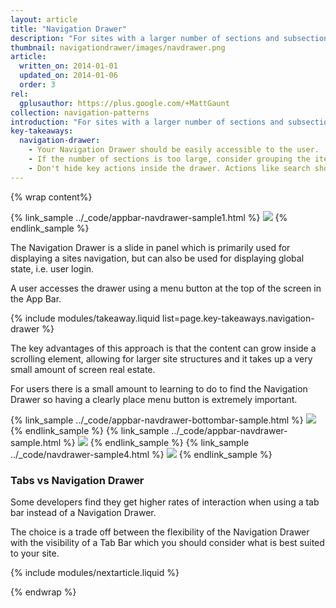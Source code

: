 ```yaml
---
layout: article
title: "Navigation Drawer"
description: "For sites with a larger number of sections and subsections the Navigation Drawer is a much better fit. It can be a scrollable off-canvas element to your site as well as be a common place for global state."
thumbnail: navigationdrawer/images/navdrawer.png
article:
  written_on: 2014-01-01
  updated_on: 2014-01-06
  order: 3
rel:
  gplusauthor: https://plus.google.com/+MattGaunt
collection: navigation-patterns
introduction: "For sites with a larger number of sections and subsections the Navigation Drawer is a much better fit. It can be a scrollable off-canvas element to your site as well as be a common place for global state."
key-takeaways:
  navigation-drawer:
    - Your Navigation Drawer should be easily accessible to the user.
    - If the number of sections is too large, consider grouping the items and expanding / contracting the groups. Avoid overwhelming your users.
    - Don't hide key actions inside the drawer. Actions like search should be prominently on the home page, not hidden in the drawer.
---
```


{% wrap content%}

{% link_sample ../_code/appbar-navdrawer-sample1.html %} <img class="g-medium--full g-wide--full" src="images/navdrawer.png"> {% endlink_sample %}

<div style="clear: both;"></div>

The Navigation Drawer is a slide in panel which is primarily used for displaying a sites navigation, but can also be used for displaying global state, i.e. user login.

A user accesses the drawer using a menu button at the top of the screen in the App Bar.

{% include modules/takeaway.liquid list=page.key-takeaways.navigation-drawer %}

The key advantages of this approach is that the content can grow inside a scrolling element, allowing for larger site structures and it takes up a very small amount of screen real estate.

For users there is a small amount to learning to do to find the Navigation Drawer so having a clearly place menu button is extremely important.

{% link_sample ../_code/appbar-navdrawer-bottombar-sample.html %} <img class="g--third" src="images/navdrawer-alt-1.png"> {% endlink_sample %}
{% link_sample ../_code/appbar-navdrawer-sample.html %} <img class="g--third" src="images/navdrawer-alt-2.png"> {% endlink_sample %}
{% link_sample ../_code/navdrawer-sample4.html %} <img class="g--third g--last" src="images/navdrawer-alt-3.png"> {% endlink_sample %}

<div style="clear: both;"></div>

### Tabs vs Navigation Drawer

Some developers find they get higher rates of interaction when using a tab bar instead of a Navigation Drawer.

The choice is a trade off between the flexibility of the Navigation Drawer with the visibility of a Tab Bar which you should consider what is best suited to your site.

<div style="clear: both;"></div>

{% include modules/nextarticle.liquid %}

{% endwrap %}
